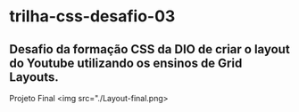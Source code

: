 # trilha-css-desafio-03
## Desafio da formação CSS da DIO de criar o layout do Youtube utilizando os ensinos de Grid Layouts.

Projeto Final
<img src="./Layout-final.png>
